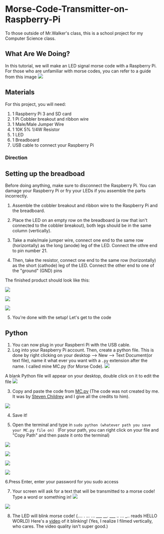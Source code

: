 # Morse-Code-Transmitter-on-Raspberry-Pi

To those outside of Mr.Walker's class, this is a school project for my Computer Science class.

## What Are We Doing?
In this tutorial, we will make an LED signal morse code with a Raspberry Pi. For those who are unfamiliar with morse codes, you can refer to a guide from this image ![](https://github.com/annahothai/Morse-Code-Transmitter-on-Raspberry-Pi/blob/master/Morse%20Code%20Guide.png)

## Materials
For this project, you will need:
1. 1 Raspberry Pi 3 and SD card
2. 1 Pi Cobbler breakout and ribbon wire
3. 1 Male/Male Jumper Wire
4. 1 10K 5% 1/4W Resistor
5. 1 LED
6. 1 Breadboard
7. USB cable to connect your Raspberry Pi

### Direction
## Setting up the breadboad
Before doing anything, make sure to disconnect the Raspberry Pi. You can damage your Raspberry Pi or fry your LEDs if you assemble the parts incorrectly. 

1. Assemble the cobbler breakout and ribbon wire to the Raspberry Pi and the breadboard.
 
2. Place the LED on an empty row on the breadboard (a row that isn't connected to the cobbler breakout), both legs should be in the same column (vertically).

3. Take a male/male jumper wire, connect one end to the same row (horizontally) as the long (anode) leg of the LED. Connect the othre end to pin number 21. 

4. Then, take the resistor, connect one end to the same row (horizontally) as the short (cathode) leg of the LED. Connect the other end to one of the "ground" (GND) pins 

The finished product should look like this: 

![](https://github.com/annahothai/Morse-Code-Transmitter-on-Raspberry-Pi/blob/master/Set%20Up%20Image/setup5.jpg)

![](https://github.com/annahothai/Morse-Code-Transmitter-on-Raspberry-Pi/blob/master/Set%20Up%20Image/setup4.jpg)

![](https://github.com/annahothai/Morse-Code-Transmitter-on-Raspberry-Pi/blob/master/Set%20Up%20Image/setup3.jpg)

5. You're done with the setup! Let's get to the code
 
 
 ## Python
 1. You can now plug in your Raspberri Pi with the USB cable.
 2. Log into your Raspberry Pi account. Then, create a python file. This is done by right clicking on your desktop --> New --> Text Document(or text file), name it what ever you want with a ```.py``` extension after the name. I called mine MC.py (for Morse Code).
 ![](https://github.com/annahothai/Morse-Code-Transmitter-on-Raspberry-Pi/blob/master/Python%20Scripting%20Images/Python2.png)
 
 A blank Python file will appear on your desktop, double click on it to edit the file
 ![](https://github.com/annahothai/Morse-Code-Transmitter-on-Raspberry-Pi/blob/master/Python%20Scripting%20Images/Pyhon1.PNG)
 
 3. Copy and paste the code from [MC.py](https://github.com/annahothai/Morse-Code-Transmitter-on-Raspberry-Pi/blob/master/MC.py)
 (The code was not created by me. It was by [Steven Childrey](https://github.com/Stevenchi36/LED-Morse-Code-for-Raspberry-Pi) and I give all the credits to him).
 
 ![](https://github.com/annahothai/Morse-Code-Transmitter-on-Raspberry-Pi/blob/master/Python%20Scripting%20Images/Python3.png)
 
4. Save it!
 
5. Open the terminal and type in
 ```sudo python (whatever path you save your MC.py file on) ``` 
(For your path, you can right click on your file and "Copy Path" and then paste it onto the terminal)
 
 ![](https://github.com/annahothai/Morse-Code-Transmitter-on-Raspberry-Pi/blob/master/Python%20Scripting%20Images/Python4.jpg)
 
 ![](https://github.com/annahothai/Morse-Code-Transmitter-on-Raspberry-Pi/blob/master/Python%20Scripting%20Images/Python4.jpg)
 
 ![](https://github.com/annahothai/Morse-Code-Transmitter-on-Raspberry-Pi/blob/master/Python%20Scripting%20Images/Python6.jpg)
 
 ![](https://github.com/annahothai/Morse-Code-Transmitter-on-Raspberry-Pi/blob/master/Python%20Scripting%20Images/Python7.jpg)
 
6.Press Enter, enter your password for you sudo access
 
7. Your screen will ask for a text that will be transmitted to a morse code! Type a word or something in!
 ![](https://github.com/annahothai/Morse-Code-Transmitter-on-Raspberry-Pi/blob/master/Python%20Scripting%20Images/Python8.jpg)
 
 ![](https://github.com/annahothai/Morse-Code-Transmitter-on-Raspberry-Pi/blob/master/Python%20Scripting%20Images/Python9.jpg) 
 
 8.  The LED will blink morse code! (.... . ._.. ._.. ___ __. ___ ._. ._.. _.. reads HELLO WORLD)
 Here's a [video](https://youtu.be/c72rko-nqZQ) of it blinking! (Yes, I realize I filmed vertically, who cares. The video quality isn't super good.) 
 
